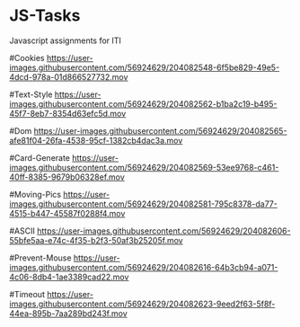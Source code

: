 # JS-Tasks
Javascript assignments for ITI

#Cookies
https://user-images.githubusercontent.com/56924629/204082548-6f5be829-49e5-4dcd-978a-01d866527732.mov

#Text-Style
https://user-images.githubusercontent.com/56924629/204082562-b1ba2c19-b495-45f7-8eb7-8354d63efc5d.mov

#Dom
https://user-images.githubusercontent.com/56924629/204082565-afe81f04-26fa-4538-95cf-1382cb4dac3a.mov

#Card-Generate
https://user-images.githubusercontent.com/56924629/204082569-53ee9768-c461-40ff-8385-9679b06328ef.mov


#Moving-Pics
https://user-images.githubusercontent.com/56924629/204082581-795c8378-da77-4515-b447-45587f0288f4.mov

#ASCII
https://user-images.githubusercontent.com/56924629/204082606-55bfe5aa-e74c-4f35-b2f3-50af3b25205f.mov

#Prevent-Mouse
https://user-images.githubusercontent.com/56924629/204082616-64b3cb94-a071-4c06-8db4-1ae3389cad22.mov

#Timeout
https://user-images.githubusercontent.com/56924629/204082623-9eed2f63-5f8f-44ea-895b-7aa289bd243f.mov


